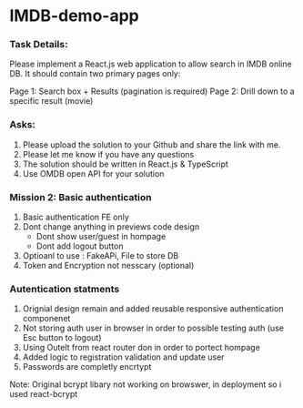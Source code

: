 # IMDB-demo-app

### Task Details:

Please implement a React.js web application to allow search in IMDB online DB.
It should contain two primary pages only:

Page 1: Search box + Results (pagination is required)
Page 2: Drill down to a specific result (movie)

### Asks:

1. Please upload the solution to your Github and share the link with me.
2. Please let me know if you have any questions
3. The solution should be written in React.js & TypeScript
4. Use OMDB open API for your solution

### Mission 2: Basic authentication

1. Basic authentication FE only
2. Dont change anything in previews code design
   - Dont show user/guest in hompage
   - Dont add logout button
3. Optioanl to use : FakeAPi, File to store DB
4. Token and Encryption not nesscary (optional)

### Autentication statments

1. Orignial design remain and added reusable responsive authentication componenet
2. Not storing auth user in browser in order to possible testing auth (use Esc button to logout)
3. Using Outelt from react router don in order to portect hompage
4. Added logic to registration validation and update user
5. Passwords are completly encrtypt

Note: Original bcrypt libary not working on browswer, in deployment so i used react-bcrypt
